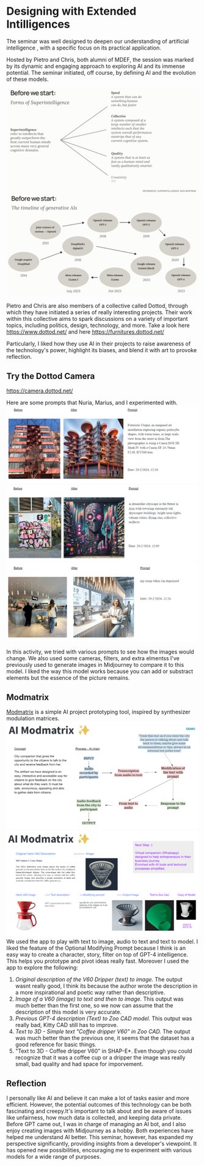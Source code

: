# Designing with Extended Intilligences 
The seminar was well designed to deepen our understanding of artificial intelligence , with a specific focus on its practical application. 

Hosted by Pietro and Chris, both alumni of MDEF, the session was marked by its dynamic and engaging approach to exploring AI and its immense potential. The seminar initiated, off course, by defining AI and the evolution of these models. 

<img src="../images/superintelligences.png" alt="Autoetnography" style="border-radius: 10px;"> 
<img src="../images/AIs.png" alt="Autoetnography" style="border-radius: 10px;"> 

Pietro and Chris are also members of a collective called Dottod, through which they have initiated a series of really interesting projects. Their work within this collective aims to spark discussions on a variety of important topics, including politics, design, technology, and more. Take a look here https://www.dottod.net/ and here https://furnitures.dottod.net/

Particularly, I liked how they use AI in their projects to raise awareness of the technology's power, highlight its biases, and blend it with art to provoke reflection.

## Try the Dottod Camera
https://camera.dottod.net/

Here are some prompts that Nuria, Marius, and I experimented with.
<img src="../images/ai/prompt1.png" alt="prompt1" style="border-radius: 10px;"> 
<img src="../images/ai/prompt2.png" alt="prompt2" style="border-radius: 10px;"> 
<img src="../images/ai/prompt3.png" alt="prompt3" style="border-radius: 10px;"> 

In this activity, we tried with various prompts to see how the images would change. We also used some cameras, filters, and extra elmentss I've previously used to generate images in Midjourney to compare it to this model. I liked the way this model works because you can add or substract elements but the essence of the picture remains. 

## Modmatrix 
[Modmatrix](https://modmatrix.app/) is a simple AI project prototyping tool, inspired by synthesizer modulation matrices.
<img src="../images/ai/modmatrixx.png" alt="prompt2" style="border-radius: 10px;"> 
<img src="../images/ai/5.png" alt="prompt3" style="border-radius: 10px;"> 
We used the app to play with text to image, audio to text and text to model. I liked the feature of the Optional Modifying Prompt because I think is an easy way to create a character, story, filter on top of GPT-4 intelligence. This helps you prototype and pivot ideas really fast. Moreover I used the app to explore the following: 
1. *Original description of the V60 Dripper (text) to image.* The output wasnt really good, I think its because the author wrote the description in a more inspirational and poetic way rather than descriptive. 
2. *Image of a V60 (image) to text and then to image.* This output was much better than the first one, so we now can assume that the description of this model is very accurate. 
3. *Previous GPT-4 description (Text) to Zoo CAD model.* This output was really bad, Kitty CAD still has to improve. 
4. *Text to 3D - Simple text "Coffee dripper V60" in Zoo CAD.* The output was much better than the previous one, it seems that the dataset has a good reference for basic things. 
5. "Text to 3D - Coffee dripper V60" in SHAP-E*. Even though you could recognize that it was a coffee cup or a dripper the image was really small, bad quality and had space for imporvement. 

## Reflection 
I personally like AI and believe it can make a lot of tasks easier and more efficient. However, the potential outcomes of this technology can be both fascinating and creepy.It's important to talk about and be aware of issues like unfairness, how much data is collected, and keeping data private. Before GPT came out, I was in charge of managing an AI bot, and I also enjoy creating images with Midjourney as a hobby. Both experiences have helped me understand AI better. This seminar, however, has expanded my perspective significantly, providing insights from a developer's viewpoint. It has opened new possibilities, encouraging me to experiment with various models for a wide range of purposes.







